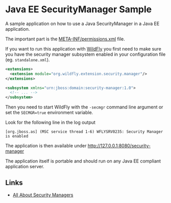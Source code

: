 Java EE SecurityManager Sample
==============================

A sample application on how to use a Java SecurityManager in a Java EE application.

The important part is the [META-INF/permissions.xml](https://github.com/marschall/ee-security-manager-sample/blob/master/ee-security-manager-sample-ear/src/main/application/META-INF/permissions.xml) file.

If you want to run this application with [WildFly](http://wildfly.org) you first need to make sure you have the security manager subsystem enabled in your configuration file (eg. `standalone.xml`).

```xml
<extensions>
  <extension module="org.wildfly.extension.security.manager"/>
</extensions>

<subsystem xmlns="urn:jboss:domain:security-manager:1.0">
  <!-- ... -->
</subsystem>
```

Then you need to start WildFly with the `-secmgr` command line argument or set the `SECMGR=true` environment variable.

Look for the following line in the log output
```
[org.jboss.as] (MSC service thread 1-6) WFLYSRV0235: Security Manager is enabled
```

The application is then available under http://127.0.0.1:8080/security-manager

The application itself is portable and should run on any Java EE compliant application server.

Links
-----

 * [All About Security Managers](http://word-bits.flurg.com/presentations/security-manager/index.html)

